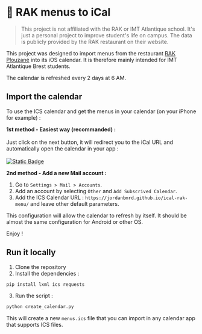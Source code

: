 
# 📆 RAK menus to iCal

> This project is not affiliated with the RAK or IMT Atlantique school. It's just a personal project to improve student's life on campus. The data is publicly provided by the RAK restaurant on their website.

This project was designed to import menus from the restaurant [RAK Plouzané](http://services.imt-atlantique.fr/rak/) into its iOS calendar. It is therefore mainly intended for IMT Atlantique Brest students.

The calendar is refreshed every 2 days at 6 AM.


## Import the calendar

To use the ICS calendar and get the menus in your calendar (on your iPhone for example) :

**1st method - Easiest way (recommanded) :**<br /><br />
Just click on the next button, it will redirect you to the iCal URL and automatically open the calendar in your app :<br /><br />
[![Static Badge](https://img.shields.io/badge/Click_to_import-g?style=flat&logo=Google%20Calendar&logoColor=white&label=ICS%20Calendar)](http://jordanbmrd.github.io/ical-rak-menu/menus.ics)

**2nd method - Add a new Mail account :**
1. Go to `Settings > Mail > Accounts`.
2. Add an account by selecting `Other` and `Add Subscrived Calendar`.
3. Add the ICS Calendar URL : `https://jordanbmrd.github.io/ical-rak-menu/` and leave other default parameters.

This configuration will allow the calendar to refresh by itself.
It should be almost the same configuration for Android or other OS.

Enjoy !

## Run it locally

1. Clone the repository
2. Install the dependencies :
```bash
pip install lxml ics requests
```

3. Run the script :
```bash
python create_calendar.py
```

This will create a new `menus.ics` file that you can import in any calendar app that supports ICS files.
